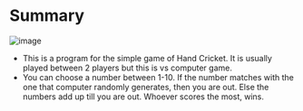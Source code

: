 # Summary

![image](https://user-images.githubusercontent.com/91012632/139527121-23e05246-f857-43a0-aae9-74c77a476260.png)

 - This is a program for the simple game of Hand Cricket. It is usually played between 2 players but this is vs computer game. 
 - You can choose a number between 1-10. If the number matches with the one that computer randomly generates, then you are out. Else the numbers add up till you are out. Whoever scores the most, wins.
